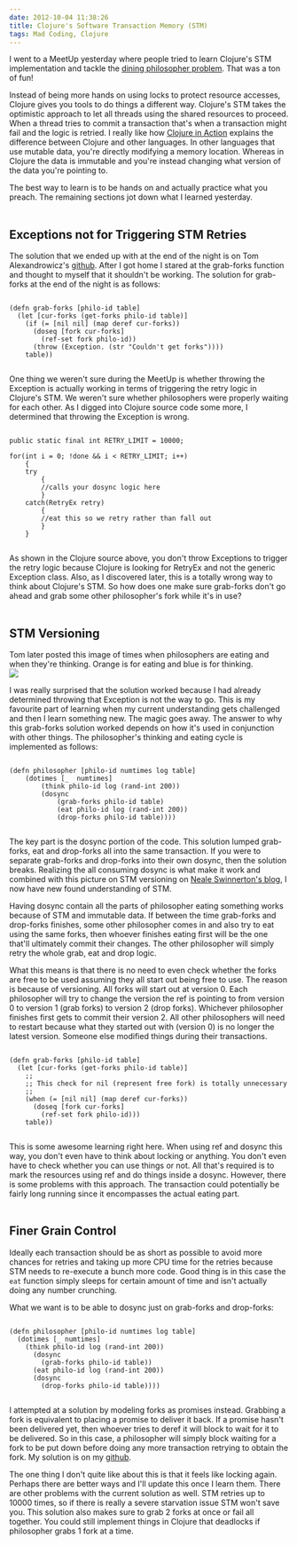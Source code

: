 ```yaml
---
date: 2012-10-04 11:38:26
title: Clojure's Software Transaction Memory (STM)
tags: Mad Coding, Clojure
---
```

I went to a MeetUp yesterday where people tried to learn Clojure's STM
implementation and tackle the [dining philosopher problem][1]. That was a ton of
fun!

Instead of being more hands on using locks to protect resource accesses, Clojure
gives you tools to do things a different way. Clojure's STM takes the optimistic
approach to let all threads using the shared resources to proceed. When a thread
tries to commit a transaction that's when a transaction might fail and the logic
is retried. I really like how [Clojure in Action][4] explains the difference
between Clojure and other languages. In other languages that use mutable data,
you're directly modifying a memory location. Whereas in Clojure the data is
immutable and you're instead changing what version of the data you're pointing
to.

The best way to learn is to be hands on and actually practice what you preach.
The remaining sections jot down what I learned yesterday.
<br>
<br>

## **Exceptions not for Triggering STM Retries**

The solution that we ended up with at the end of the night is on Tom
Alexandrowicz's [github][3]. After I got home I stared at the grab-forks
function and thought to myself that it shouldn't be working. The solution for
grab-forks at the end of the night is as follows:

<pre><code class="clojure">
(defn grab-forks [philo-id table]
  (let [cur-forks (get-forks philo-id table)]
    (if (= [nil nil] (map deref cur-forks))
      (doseq [fork cur-forks]
        (ref-set fork philo-id))
      (throw (Exception. (str "Couldn't get forks"))))
    table))

</code></pre>

One thing we weren't sure during the MeetUp is whether throwing the Exception is
actually working in terms of triggering the retry logic in Clojure's STM. We
weren't sure whether philosophers were properly waiting for each other. As I
digged into Clojure source code some more, I determined that throwing the
Exception is wrong.

<pre><code class="c">
public static final int RETRY_LIMIT = 10000;

for(int i = 0; !done && i < RETRY_LIMIT; i++)
    {
    try
        {
        //calls your dosync logic here
        }
    catch(RetryEx retry)
        {
        //eat this so we retry rather than fall out
        }
    }

</code></pre>

As shown in the Clojure source above, you don't throw Exceptions to trigger the
retry logic because Clojure is looking for RetryEx and not the generic Exception
class. Also, as I discovered later, this is a totally wrong way to think about
Clojure's STM. So how does one make sure grab-forks don't go ahead and grab some
other philosopher's fork while it's in use?
<br>
<br>

## **STM Versioning**

Tom later posted this image of times when philosophers are eating and when
they're thinking. Orange is for eating and blue is for thinking.  
![](http://photos2.meetupstatic.com/photos/event/d/c/7/0/highres_165656432.jpeg)

I was really surprised that the solution worked because I had already determined
throwing that Exception is not the way to go. This is my favourite part of
learning when my current understanding gets challenged and then I learn
something new. The magic goes away. The answer to why this grab-forks solution
worked depends on how it's used in conjunction with other things. The
philosopher's thinking and eating cycle is implemented as follows:

<pre><code class="clojure">
(defn philosopher [philo-id numtimes log table]
	(dotimes [_  numtimes]
		(think philo-id log (rand-int 200))
		(dosync 
			(grab-forks philo-id table)
			(eat philo-id log (rand-int 200))
			(drop-forks philo-id table))))

</code></pre>

The key part is the dosync portion of the code. This solution lumped grab-forks,
eat and drop-forks all into the same transaction. If you were to separate
grab-forks and drop-forks into their own dosync, then the solution breaks.
Realizing the all consuming dosync is what make it work and combined with this
picture on STM versioning on [Neale Swinnerton's blog][2], I now have new found
understanding of STM.

Having dosync contain all the parts of philosopher eating something works
because of STM and immutable data. If between the time grab-forks and drop-forks
finishes, some other philosopher comes in and also try to eat using the same
forks, then whoever finishes eating first will be the one that'll ultimately
commit their changes. The other philosopher will simply retry the whole grab,
eat and drop logic.

What this means is that there is no need to even check whether the forks are
free to be used assuming they all start out being free to use. The reason is
because of versioning. All forks will start out at version 0. Each philosopher
will try to change the version the ref is pointing to from version 0 to version
1 (grab forks) to version 2 (drop forks). Whichever philosopher finishes first
gets to commit their version 2. All other philosophers will need to restart
because what they started out with (version 0) is no longer the latest version.
Someone else modified things during their transactions.

<pre><code class="clojure">
(defn grab-forks [philo-id table]
  (let [cur-forks (get-forks philo-id table)]
    ;;
    ;; This check for nil (represent free fork) is totally unnecessary
    ;;
    (when (= [nil nil] (map deref cur-forks))
      (doseq [fork cur-forks]
        (ref-set fork philo-id)))
    table))

</code></pre>

This is some awesome learning right here. When using ref and dosync this way,
you don't even have to think about locking or anything. You don't even have to
check whether you can use things or not. All that's required is to mark the
resources using ref and do things inside a dosync. However, there is some
problems with this approach. The transaction could potentially be fairly long
running since it encompasses the actual eating part.
<br>
<br>

## **Finer Grain Control**

Ideally each transaction should be as short as possible to avoid more chances
for retries and taking up more CPU time for the retries because STM needs to
re-execute a bunch more code. Good thing is in this case the `eat` function
simply sleeps for certain amount of time and isn't actually doing any number
crunching.

What we want is to be able to dosync just on grab-forks and drop-forks:

<pre><code class="clojure">
(defn philosopher [philo-id numtimes log table]
  (dotimes [_ numtimes]
    (think philo-id log (rand-int 200))
      (dosync 
        (grab-forks philo-id table))
      (eat philo-id log (rand-int 200))
      (dosync 
        (drop-forks philo-id table))))

</code></pre>

I attempted at a solution by modeling forks as promises instead. Grabbing a fork
is equivalent to placing a promise to deliver it back. If a promise hasn't been
delivered yet, then whoever tries to deref it will block to wait for it to be
delivered. So in this case, a philosopher will simply block waiting for a fork
to be put down before doing any more transaction retrying to obtain the fork. My
solution is on my [github][5].

The one thing I don't quite like about this is that it feels like locking again.
Perhaps there are better ways and I'll update this once I learn them. There are
other problems with the current solution as well. STM retries up to 10000 times,
so if there is really a severe starvation issue STM won't save you. This
solution also makes sure to grab 2 forks at once or fail all together. You
could still implement things in Clojure that deadlocks if philosopher grabs 1
fork at a time.

  [1]: http://en.wikipedia.org/wiki/Dining_philosophers_problem
  [2]: http://sw1nn.com/sw1nn.com/blog/2012/04/11/clojure-stm-what-why-how/
  [3]: https://github.com/tlalexan/TorontoCodingDojo-WeekEight-DiningPhilosophers
  [4]: http://www.manning.com/rathore/
  [5]: https://github.com/dannysu/clj-philosopher
